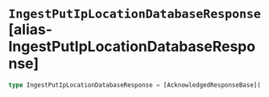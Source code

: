 # `IngestPutIpLocationDatabaseResponse` [alias-IngestPutIpLocationDatabaseResponse]
```typescript
type IngestPutIpLocationDatabaseResponse = [AcknowledgedResponseBase](./AcknowledgedResponseBase.md);
```
